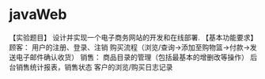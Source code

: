 # javaWeb
【实验题目】 设计并实现一个电子商务网站的开发和在线部署.  【基本功能要求】 顾客： 用户的注册、登录、注销 购买流程（浏览/查询->添加至购物篮->付款->发送电子邮件确认收货） 销售： 商品目录的管理（包括最基本的增删改等操作） 后台销售统计报表，销售状态 客户的浏览/购买日志记录
